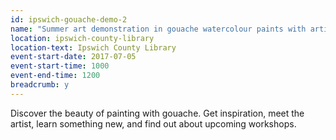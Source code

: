 ```yaml
---
id: ipswich-gouache-demo-2
name: "Summer art demonstration in gouache watercolour paints with artist Amy Beckwith"
location: ipswich-county-library
location-text: Ipswich County Library
event-start-date: 2017-07-05
event-start-time: 1000
event-end-time: 1200
breadcrumb: y
---
```


Discover the beauty of painting with gouache. Get inspiration, meet the artist, learn something new, and find out about upcoming workshops.
